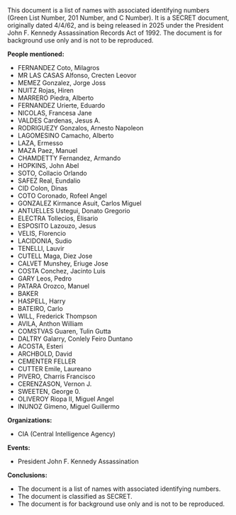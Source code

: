This document is a list of names with associated identifying numbers (Green List Number, 201 Number, and C Number). It is a SECRET document, originally dated 4/4/62, and is being released in 2025 under the President John F. Kennedy Assassination Records Act of 1992. The document is for background use only and is not to be reproduced.

**People mentioned:**

*   FERNANDEZ Coto, Milagros
*   MR LAS CASAS Alfonso, Crecten Leovor
*   MEMEZ Gonzalez, Jorge Joss
*   NUITZ Rojas, Hiren
*   MARRERO Piedra, Alberto
*   FERNANDEZ Urierte, Eduardo
*   NICOLAS, Francesa Jane
*   VALDES Cardenas, Jesus A.
*   RODRIGUEZY Gonzalos, Arnesto Napoleon
*   LAGOMESINO Camacho, Alberto
*   LAZA, Ermesso
*   MAZA Paez, Manuel
*   CHAMDETTY Fernandez, Armando
*   HOPKINS, John Abel
*   SOTO, Collacio Orlando
*   SAFEZ Real, Eundalio
*   CID Colon, Dinas
*   COTO Coronado, Rofeel Angel
*   GONZALEZ Kirmance Asuit, Carlos Miguel
*   ANTUELLES Ustegui, Donato Gregorio
*   ELECTRA Tollecios, Elisario
*   ESPOSITO Lazouzo, Jesus
*   VELIS, Florencio
*   LACIDONIA, Sudio
*   TENELLI, Lauvir
*   CUTELL Maga, Diez Jose
*   CALVET Munshey, Eriuge Jose
*   COSTA Conchez, Jacinto Luis
*   GARY Leos, Pedro
*   PATARA Orozco, Manuel
*   BAKER
*   HASPELL, Harry
*   BATEIRO, Carlo
*   WILL, Frederick Thompson
*   AVILA, Anthon William
*   COMSTVAS Guaren, Tulin Gutta
*   DALTRY Galarry, Conlely Feiro Duntano
*   ACOSTA, Esteri
*   ARCHBOLD, David
*   CEMENTER FELLER
*   CUTTER Emile, Laureano
*   PIVERO, Charris Francisco
*   CERENZASON, Vernon J.
*   SWEETEN, George 0.
*   OLIVEROY Riopa II, Miguel Angel
*   INUNOZ Gimeno, Miguel Guillermo

**Organizations:**

*   CIA (Central Intelligence Agency)

**Events:**

*   President John F. Kennedy Assassination

**Conclusions:**

*   The document is a list of names with associated identifying numbers.
*   The document is classified as SECRET.
*   The document is for background use only and is not to be reproduced.
